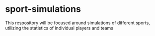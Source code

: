 # sport-simulations
This respository will be focused around simulations of different sports, utilizing the statistics of individual players and teams
